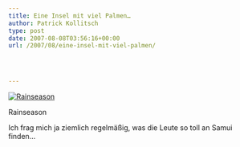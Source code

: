 ```yaml
---
title: Eine Insel mit viel Palmen…
author: Patrick Kollitsch
type: post
date: 2007-08-08T03:56:16+00:00
url: /2007/08/eine-insel-mit-viel-palmen/




---
```

<div class="flickr">
  <a href="http://www.flickr.com/photos/schreibblogade/1015172219/" title="Rainseason"><img src="//farm2.static.flickr.com/1378/1015172219_fdeb5825e0.jpg" alt="Rainseason" /></a></p> 
  
  <p>
    Rainseason
  </p>
</div>

Ich frag mich ja ziemlich regelm&auml;&szlig;ig, was die Leute so toll an Samui finden&#8230;